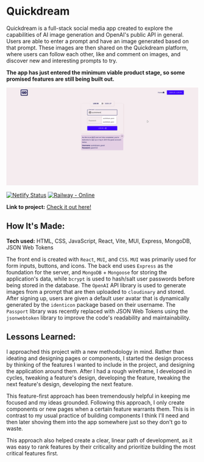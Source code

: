 
# Quickdream
Quickdream is a full-stack social media app created to explore the capabilities of AI image generation and OpenAI's public API in general. Users are able to enter a prompt and have an image generated based on that prompt. These images are then shared on the Quickdream platform, where users can follow each other, like and comment on images, and discover new and interesting prompts to try. 

**The app has just entered the minimum viable product stage, so some promised features are still being built out.** 

<p align="center">
<img src="quickdream-demo.gif" alt="Demo of the Quickdream site">
</p>

[![Netlify Status](https://api.netlify.com/api/v1/badges/b3d0599e-49d2-4be3-a0f7-158f16bd0110/deploy-status)](https://app.netlify.com/sites/quickdream/deploys) [![Railway - Online](https://img.shields.io/static/v1?label=Railway&message=Online&color=bef9c6&logo=Railway)](https://quickdream-production.up.railway.app/)


**Link to project:** [Check it out here!](https://quickdream.netlify.app/)

## How It's Made:

**Tech used:** HTML, CSS, JavaScript, React, Vite, MUI, Express, MongoDB, JSON Web Tokens


The front end is created with `React`, `MUI`, and `CSS`. `MUI` was primarily used for form inputs, buttons, and icons.
The back end uses `Express` as the foundation for the server, and `MongoDB` + `Mongoose` for storing the application's data, while
`bcrypt` is used to hash/salt user passwords before being stored in the database. The `OpenAI` API library is used to generate images from a prompt that are then uploaded to `cloudinary` and stored.
After signing up, users are given a default user avatar that is dynamically generated by the `identicon` package based on their username.
The `Passport` library was recently replaced with JSON Web Tokens using the `jsonwebtoken` library to improve the code's readability and maintainability.
## Lessons Learned:
I approached this project with a new methodology in mind. Rather than ideating and designing pages or components, I started the design process by thinking of the features I wanted to include in the project, and designing the application around them. After I had a rough wireframe, I developed in cycles, tweaking a feature's design, developing the feature, tweaking the next feature's design, developing the next feature. 

This feature-first approach has been tremendously helpful in keeping me focused and my ideas grounded. Following this approach, I only create components or new pages when a certain feature warrants them. This is in contrast to my usual practice of building components I think I'll need and then later shoving them into the app somewhere just so they don't go to waste.

This approach also helped create a clear, linear path of development, as it was easy to rank features by their criticality and prioritize building the most critical features first.